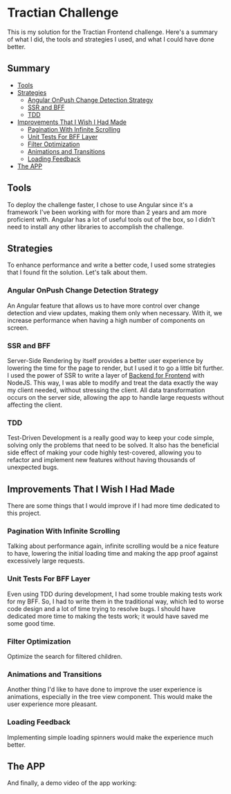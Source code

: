 # Tractian Challenge
This is my solution for the Tractian Frontend challenge. Here's a summary of what I did, the tools and strategies I used, and what I could have done better.

## Summary
- [Tools](#tools)
- [Strategies](#strategies)
  - [Angular OnPush Change Detection Strategy](#angular-onpush-change-detection-strategy)
  - [SSR and BFF](#ssr-and-bff)
  - [TDD](#tdd)
- [Improvements That I Wish I Had Made](#improvements-that-i-wish-i-had-made)
  - [Pagination With Infinite Scrolling](#pagination-with-infinite-scrolling)
  - [Unit Tests For BFF Layer](#unit-tests-for-bff-layer)
  - [Filter Optimization](#filter-optimization)
  - [Animations and Transitions](#animations-and-transitions)
  - [Loading Feedback](#loading-feedback)
- [The APP](#the-app)

## Tools

To deploy the challenge faster, I chose to use Angular since it's a framework I've been working with for more than 2 years and am more proficient with. Angular has a lot of useful tools out of the box, so I didn't need to install any other libraries to accomplish the challenge.

## Strategies

To enhance performance and write a better code, I used some strategies that I found fit the solution. Let's talk about them.

### Angular OnPush Change Detection Strategy

An Angular feature that allows us to have more control over change detection and view updates, making them only when necessary. With it, we increase performance when having a high number of components on screen.

### SSR and BFF

Server-Side Rendering by itself provides a better user experience by lowering the time for the page to render, but I used it to go a little bit further. I used the power of SSR to write a layer of [Backend for Frontend](https://medium.com/mobilepeople/backend-for-frontend-pattern-why-you-need-to-know-it-46f94ce420b0) with NodeJS. This way, I was able to modify and treat the data exactly the way my client needed, without stressing the client. All data transformation occurs on the server side, allowing the app to handle large requests without affecting the client.

### TDD

Test-Driven Development is a really good way to keep your code simple, solving only the problems that need to be solved. It also has the beneficial side effect of making your code highly test-covered, allowing you to refactor and implement new features without having thousands of unexpected bugs.

## Improvements That I Wish I Had Made

There are some things that I would improve if I had more time dedicated to this project.

### Pagination With Infinite Scrolling

Talking about performance again, infinite scrolling would be a nice feature to have, lowering the initial loading time and making the app proof against excessively large requests.

### Unit Tests For BFF Layer

Even using TDD during development, I had some trouble making tests work for my BFF. So, I had to write them in the traditional way, which led to worse code design and a lot of time trying to resolve bugs. I should have dedicated more time to making the tests work; it would have saved me some good time.

### Filter Optimization
Optimize the search for filtered children.

### Animations and Transitions

Another thing I'd like to have done to improve the user experience is animations, especially in the tree view component. This would make the user experience more pleasant.

### Loading Feedback

Implementing simple loading spinners would make the experience much better.

## The APP
And finally, a demo video of the app working:
